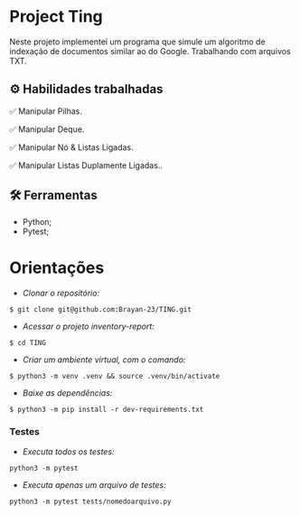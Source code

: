 
# Project Ting


Neste projeto implementei um programa que simule um algoritmo de indexação de documentos similar ao do Google. Trabalhando com arquivos TXT.

## ⚙️ Habilidades trabalhadas

✅ Manipular Pilhas.

✅ Manipular Deque.

✅ Manipular Nó & Listas Ligadas.

✅ Manipular Listas Duplamente Ligadas..


## :hammer_and_wrench: Ferramentas 
- Python;
- Pytest;

# Orientações

- *Clonar o repositório:*

```
$ git clone git@github.com:Brayan-23/TING.git
```

- *Acessar o projeto inventory-report:*
```
$ cd TING
```
- *Criar um ambiente virtual, com o comando:*

```
$ python3 -m venv .venv && source .venv/bin/activate
```

- *Baixe as dependências:*

```
$ python3 -m pip install -r dev-requirements.txt
```

### Testes

- *Executa todos os testes:*
```
python3 -m pytest
```
- *Executa apenas um arquivo de testes:*
```
python3 -m pytest tests/nomedoarquivo.py
```

